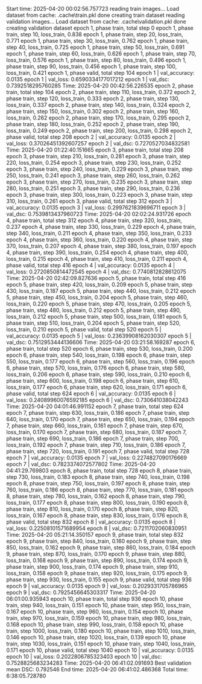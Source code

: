 Start time: 2025-04-20 00:02:56.757723
reading train images...
Load dataset from cache: .cache\train.pkl
done creating train dataset
reading validation images...
Load dataset from cache: .cache\validation.pkl
done creating validation dataset
epoch 1, phase train, total step 0
epoch 1, phase train, step 10, loss_train, 0.838
epoch 1, phase train, step 20, loss_train, 0.771
epoch 1, phase train, step 30, loss_train, 0.762
epoch 1, phase train, step 40, loss_train, 0.725
epoch 1, phase train, step 50, loss_train, 0.691
epoch 1, phase train, step 60, loss_train, 0.626
epoch 1, phase train, step 70, loss_train, 0.576
epoch 1, phase train, step 80, loss_train, 0.496
epoch 1, phase train, step 90, loss_train, 0.456
epoch 1, phase train, step 100, loss_train, 0.421
epoch 1, phase valid, total step 104
epoch 1 | val_accuracy: 0.0135
epoch 1 | val_loss: 0.6590334177017212
epoch 1 | val_dsc: 0.7392518295760285
Time:  2025-04-20 00:42:56.226535
epoch 2, phase train, total step 104
epoch 2, phase train, step 110, loss_train, 0.372
epoch 2, phase train, step 120, loss_train, 0.333
epoch 2, phase train, step 130, loss_train, 0.337
epoch 2, phase train, step 140, loss_train, 0.324
epoch 2, phase train, step 150, loss_train, 0.302
epoch 2, phase train, step 160, loss_train, 0.262
epoch 2, phase train, step 170, loss_train, 0.295
epoch 2, phase train, step 180, loss_train, 0.252
epoch 2, phase train, step 190, loss_train, 0.249
epoch 2, phase train, step 200, loss_train, 0.298
epoch 2, phase valid, total step 208
epoch 2 | val_accuracy: 0.0135
epoch 2 | val_loss: 0.37026451392607257
epoch 2 | val_dsc: 0.7270527034832581
Time:  2025-04-20 01:22:40.151665
epoch 3, phase train, total step 208
epoch 3, phase train, step 210, loss_train, 0.281
epoch 3, phase train, step 220, loss_train, 0.254
epoch 3, phase train, step 230, loss_train, 0.252
epoch 3, phase train, step 240, loss_train, 0.229
epoch 3, phase train, step 250, loss_train, 0.241
epoch 3, phase train, step 260, loss_train, 0.262
epoch 3, phase train, step 270, loss_train, 0.235
epoch 3, phase train, step 280, loss_train, 0.251
epoch 3, phase train, step 290, loss_train, 0.236
epoch 3, phase train, step 300, loss_train, 0.223
epoch 3, phase train, step 310, loss_train, 0.261
epoch 3, phase valid, total step 312
epoch 3 | val_accuracy: 0.0135
epoch 3 | val_loss: 0.2997621839696711
epoch 3 | val_dsc: 0.7539813437960723
Time:  2025-04-20 02:02:24.931726
epoch 4, phase train, total step 312
epoch 4, phase train, step 320, loss_train, 0.237
epoch 4, phase train, step 330, loss_train, 0.229
epoch 4, phase train, step 340, loss_train, 0.211
epoch 4, phase train, step 350, loss_train, 0.233
epoch 4, phase train, step 360, loss_train, 0.220
epoch 4, phase train, step 370, loss_train, 0.207
epoch 4, phase train, step 380, loss_train, 0.197
epoch 4, phase train, step 390, loss_train, 0.254
epoch 4, phase train, step 400, loss_train, 0.215
epoch 4, phase train, step 410, loss_train, 0.211
epoch 4, phase valid, total step 416
epoch 4 | val_accuracy: 0.0135
epoch 4 | val_loss: 0.2720850814472545
epoch 4 | val_dsc: 0.7740812828612075
Time:  2025-04-20 02:42:09.827636
epoch 5, phase train, total step 416
epoch 5, phase train, step 420, loss_train, 0.209
epoch 5, phase train, step 430, loss_train, 0.187
epoch 5, phase train, step 440, loss_train, 0.212
epoch 5, phase train, step 450, loss_train, 0.204
epoch 5, phase train, step 460, loss_train, 0.220
epoch 5, phase train, step 470, loss_train, 0.205
epoch 5, phase train, step 480, loss_train, 0.212
epoch 5, phase train, step 490, loss_train, 0.212
epoch 5, phase train, step 500, loss_train, 0.181
epoch 5, phase train, step 510, loss_train, 0.204
epoch 5, phase train, step 520, loss_train, 0.210
epoch 5, phase valid, total step 520
epoch 5 | val_accuracy: 0.0135
epoch 5 | val_loss: 0.23639908162030307
epoch 5 | val_dsc: 0.7512953444136606
Time:  2025-04-20 03:21:58.169287
epoch 6, phase train, total step 520
epoch 6, phase train, step 530, loss_train, 0.200
epoch 6, phase train, step 540, loss_train, 0.198
epoch 6, phase train, step 550, loss_train, 0.177
epoch 6, phase train, step 560, loss_train, 0.196
epoch 6, phase train, step 570, loss_train, 0.176
epoch 6, phase train, step 580, loss_train, 0.206
epoch 6, phase train, step 590, loss_train, 0.210
epoch 6, phase train, step 600, loss_train, 0.198
epoch 6, phase train, step 610, loss_train, 0.177
epoch 6, phase train, step 620, loss_train, 0.171
epoch 6, phase valid, total step 624
epoch 6 | val_accuracy: 0.0135
epoch 6 | val_loss: 0.24089960076592185
epoch 6 | val_dsc: 0.730641038042243
Time:  2025-04-20 04:01:46.991152
epoch 7, phase train, total step 624
epoch 7, phase train, step 630, loss_train, 0.186
epoch 7, phase train, step 640, loss_train, 0.170
epoch 7, phase train, step 650, loss_train, 0.194
epoch 7, phase train, step 660, loss_train, 0.161
epoch 7, phase train, step 670, loss_train, 0.170
epoch 7, phase train, step 680, loss_train, 0.187
epoch 7, phase train, step 690, loss_train, 0.186
epoch 7, phase train, step 700, loss_train, 0.192
epoch 7, phase train, step 710, loss_train, 0.186
epoch 7, phase train, step 720, loss_train, 0.191
epoch 7, phase valid, total step 728
epoch 7 | val_accuracy: 0.0135
epoch 7 | val_loss: 0.2274827090176669
epoch 7 | val_dsc: 0.7823374072577802
Time:  2025-04-20 04:41:29.769803
epoch 8, phase train, total step 728
epoch 8, phase train, step 730, loss_train, 0.183
epoch 8, phase train, step 740, loss_train, 0.198
epoch 8, phase train, step 750, loss_train, 0.197
epoch 8, phase train, step 760, loss_train, 0.186
epoch 8, phase train, step 770, loss_train, 0.181
epoch 8, phase train, step 780, loss_train, 0.162
epoch 8, phase train, step 790, loss_train, 0.177
epoch 8, phase train, step 800, loss_train, 0.190
epoch 8, phase train, step 810, loss_train, 0.170
epoch 8, phase train, step 820, loss_train, 0.167
epoch 8, phase train, step 830, loss_train, 0.176
epoch 8, phase valid, total step 832
epoch 8 | val_accuracy: 0.0135
epoch 8 | val_loss: 0.22508101571689954
epoch 8 | val_dsc: 0.7211702060830951
Time:  2025-04-20 05:21:14.350157
epoch 9, phase train, total step 832
epoch 9, phase train, step 840, loss_train, 0.160
epoch 9, phase train, step 850, loss_train, 0.162
epoch 9, phase train, step 860, loss_train, 0.184
epoch 9, phase train, step 870, loss_train, 0.170
epoch 9, phase train, step 880, loss_train, 0.168
epoch 9, phase train, step 890, loss_train, 0.174
epoch 9, phase train, step 900, loss_train, 0.174
epoch 9, phase train, step 910, loss_train, 0.158
epoch 9, phase train, step 920, loss_train, 0.175
epoch 9, phase train, step 930, loss_train, 0.155
epoch 9, phase valid, total step 936
epoch 9 | val_accuracy: 0.0135
epoch 9 | val_loss: 0.2029331705786965
epoch 9 | val_dsc: 0.7925456645303317
Time:  2025-04-20 06:01:00.935943
epoch 10, phase train, total step 936
epoch 10, phase train, step 940, loss_train, 0.151
epoch 10, phase train, step 950, loss_train, 0.167
epoch 10, phase train, step 960, loss_train, 0.154
epoch 10, phase train, step 970, loss_train, 0.159
epoch 10, phase train, step 980, loss_train, 0.168
epoch 10, phase train, step 990, loss_train, 0.158
epoch 10, phase train, step 1000, loss_train, 0.180
epoch 10, phase train, step 1010, loss_train, 0.146
epoch 10, phase train, step 1020, loss_train, 0.139
epoch 10, phase train, step 1030, loss_train, 0.151
epoch 10, phase train, step 1040, loss_train, 0.171
epoch 10, phase valid, total step 1040
epoch 10 | val_accuracy: 0.0135
epoch 10 | val_loss: 0.2022806785323403
epoch 10 | val_dsc: 0.7528825683234283
Time:  2025-04-20 06:41:02.091693
Best validation mean DSC: 0.792546
End time: 2025-04-20 06:41:02.486368
Total time: 6:38:05.728780